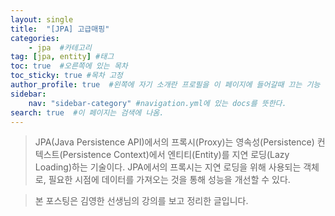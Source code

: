 ```yaml
---
layout: single
title:  "[JPA] 고급매핑"
categories: 
    - jpa  #카테고리
tag: [jpa, entity] #태그
toc: true  #오른쪽에 있는 목차
toc_sticky: true #목차 고정
author_profile: true  #왼쪽에 자기 소개란 프로필을 이 페이지에 들어갈때 끄는 기능
sidebar:
    nav: "sidebar-category" #navigation.yml에 있는 docs를 뜻한다.
search: true  #이 페이지는 검색에 나옴.
---
```


> JPA(Java Persistence API)에서의 프록시(Proxy)는 영속성(Persistence) 컨텍스트(Persistence Context)에서 엔티티(Entity)를 지연 로딩(Lazy Loading)하는 기술이다. JPA에서의 프록시는 지연 로딩을 위해 사용되는 객체로, 필요한 시점에 데이터를 가져오는 것을 통해 성능을 개선할 수 있다.




> 본 포스팅은 김영한 선생님의 강의를 보고 정리한 글입니다. 
